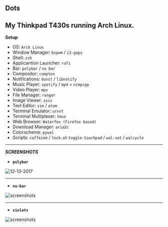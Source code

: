 ## **Dots**
My **Thinkpad T430s** running **Arch Linux**.
---------------
**Setup**
+ OS: `Arch Linux`
+ Window Manager: `bspwm` / `i3-gaps`
+ Shell: `zsh`
+ Applicantion Launcher: `rofi`
+ Bar: `polybar` / `no bar`
+ Compositor: `compton`
+ Notifications: `dunst` / `libnotify`
+ Music Player: `spotify` / `mpd` + `ncmpcpp`
+ Video Player: `mpv`
+ File Manager: `ranger`
+ Image Viewer: `sxiv`
+ Text Editor: `vim` / `atom`
+ Terminal Emulator: `urxvt`
+ Terminal Multiplexer: `tmux`
+ Web Browser: `Waterfox (Firefox based)`
+ Download Manager: `aria2c`
+ Colorscheme: `pywal`
+ Scripts: `caffeine` / `lock.sh` `toggle-touchpad` / `wal-set` / `walcycle`
--------------------
***SCREENSHOTS***

* **`polybar`**


![12-13-2017](https://raw.githubusercontent.com/xmiah0906/dots/master/scrot/2017-12-23-08-39-48.png "Polybar 12-23-2017")

------------

* **`no-bar`**

![screenshots](https://raw.githubusercontent.com/xmiah0906/dots/master/scrot/2017-12-08-08-13-43.png "Screenshots 12-08-2017")

-----------

* **`violets`**

![screenshots](https://raw.githubusercontent.com/xmiah0906/dots/master/scrot/gentoo-violets-polybar.png "ck Gentoo 09-25-2017")
